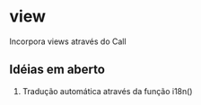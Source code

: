 # view
Incorpora views através do Call 

## Idéias em aberto
1. Tradução automática através da função i18n()
